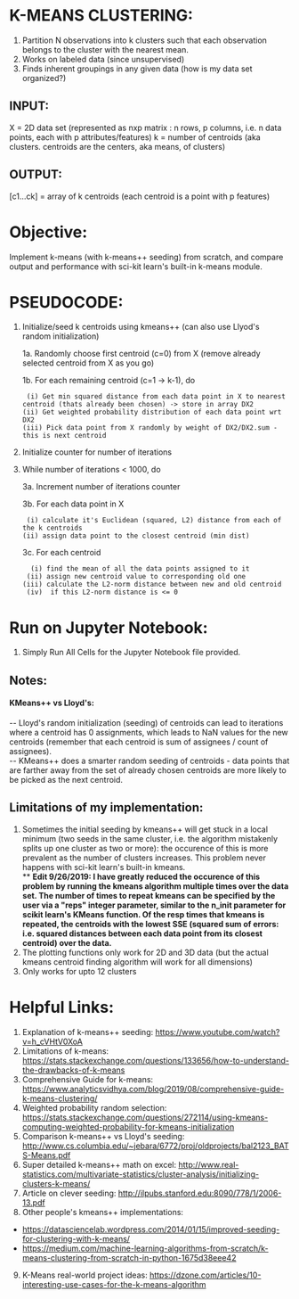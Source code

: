 # K-MEANS CLUSTERING:
1. Partition N observations into k clusters such that each observation belongs to the cluster with the nearest mean. 
2. Works on labeled data (since unsupervised)
3. Finds inherent groupings in any given data (how is my data set organized?)

## INPUT:
X = 2D data set (represented as nxp matrix : n rows, p columns, i.e. n data points, each with p attributes/features)
k = number of centroids (aka clusters. centroids are the centers, aka means, of clusters)

## OUTPUT:
[c1...ck] = array of k centroids (each centroid is a point with p features)

# Objective:
Implement k-means (with k-means++ seeding) from scratch, and compare output and performance with sci-kit learn's built-in k-means module.

# PSEUDOCODE:
1. Initialize/seed k centroids using kmeans++ (can also use Llyod's random initialization)

   1a. Randomly choose first centroid (c=0) from X (remove already selected centroid from X as you go)
   
   1b. For each remaining centroid (c=1 -> k-1), do
  
        (i) Get min squared distance from each data point in X to nearest centroid (thats already been chosen) -> store in array DX2
       (ii) Get weighted probability distribution of each data point wrt DX2
       (iii) Pick data point from X randomly by weight of DX2/DX2.sum - this is next centroid
     
2. Initialize counter for number of iterations

3. While number of iterations < 1000, do

    3a. Increment number of iterations counter
    
    3b. For each data point in X
    
        (i) calculate it's Euclidean (squared, L2) distance from each of the k centroids 
       (ii) assign data point to the closest centroid (min dist)
       
    3c. For each centroid
    
         (i) find the mean of all the data points assigned to it
        (ii) assign new centroid value to corresponding old one
       (iii) calculate the L2-norm distance between new and old centroid
        (iv)  if this L2-norm distance is <= 0

 # Run on Jupyter Notebook:
 1. Simply Run All Cells for the Jupyter Notebook file provided.

## Notes:
#### KMeans++ vs Lloyd's:
-- Lloyd's random initialization (seeding) of centroids can lead to iterations where a centroid has 0 assignments, which leads to NaN values for the new centroids (remember that each centroid is sum of assignees / count of assignees).\
-- KMeans++ does a smarter random seeding of centroids - data points that are farther away from the set of already chosen centroids are more likely to be picked as the next centroid.

## Limitations of my implementation:
1. Sometimes the initial seeding by kmeans++ will get stuck in a local minimum (two seeds in the same cluster, i.e. the algorithm mistakenly splits up one cluster as two or more): the occurence of this is more prevalent as the number of clusters increases. This problem never happens with sci-kit learn's built-in kmeans. \
** **Edit 9/26/2019: I have greatly reduced the occurence of this problem by running the kmeans algorithm multiple times over the data set. The number of times to repeat kmeans can be specified by the user via a "reps" integer parameter, similar to the n_init parameter for scikit learn's KMeans function. Of the resp times that kmeans is repeated, the centroids with the lowest SSE (squared sum of errors: i.e. squared distances between each data point from its closest centroid) over the data.**
2. The plotting functions only work for 2D and 3D data (but the actual kmeans centroid finding algorithm will work for all dimensions)
3. Only works for upto 12 clusters

# Helpful Links:
1. Explanation of k-means++ seeding: https://www.youtube.com/watch?v=h_cVHtV0XoA
2. Limitations of k-means: https://stats.stackexchange.com/questions/133656/how-to-understand-the-drawbacks-of-k-means
3. Comprehensive Guide for k-means: https://www.analyticsvidhya.com/blog/2019/08/comprehensive-guide-k-means-clustering/
4. Weighted probability random selection: https://stats.stackexchange.com/questions/272114/using-kmeans-computing-weighted-probability-for-kmeans-initialization
5. Comparison k-means++ vs Lloyd's seeding: http://www.cs.columbia.edu/~jebara/6772/proj/oldprojects/bal2123_BATS-Means.pdf
6. Super detailed k-means++ math on excel: http://www.real-statistics.com/multivariate-statistics/cluster-analysis/initializing-clusters-k-means/
7. Article on clever seeding: http://ilpubs.stanford.edu:8090/778/1/2006-13.pdf
8. Other people's kmeans++ implementations:
  * https://datasciencelab.wordpress.com/2014/01/15/improved-seeding-for-clustering-with-k-means/
  * https://medium.com/machine-learning-algorithms-from-scratch/k-means-clustering-from-scratch-in-python-1675d38eee42
9. K-Means real-world project ideas: https://dzone.com/articles/10-interesting-use-cases-for-the-k-means-algorithm
